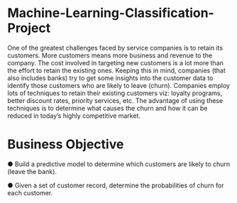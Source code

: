 # Machine-Learning-Classification-Project
One of the greatest challenges faced by service companies is to retain its customers. More customers
means more business and revenue to the company. The cost involved in targeting new customers is a
lot more than the effort to retain the existing ones. Keeping this in mind, companies (that also includes
banks) try to get some insights into the customer data to identify those customers who are likely to leave (churn).
Companies employ lots of techniques to retain their existing customers viz: loyalty programs, better discount rates, priority services, etc. The advantage of using these techniques is to determine what
causes the churn and how it can be reduced in today’s highly competitive market.

# Business Objective
● Build a predictive model to determine which customers are likely to churn (leave the bank).

● Given a set of customer record, determine the probabilities of churn for each customer.
